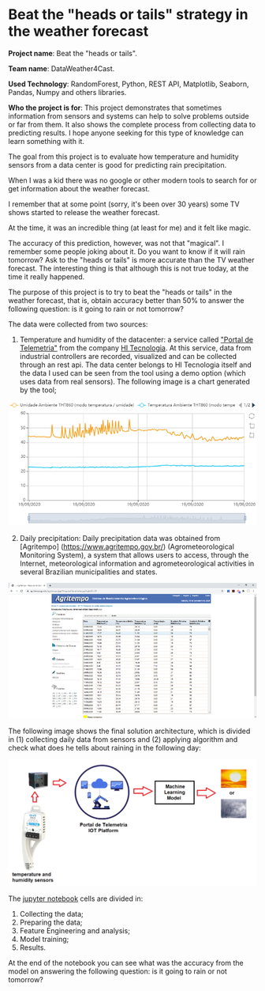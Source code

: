 # Beat the "heads or tails" strategy in the weather forecast

**Project name**: Beat the "heads or tails".

**Team name**: DataWeather4Cast.

**Used Technology**: RandomForest, Python, REST API, Matplotlib, Seaborn, Pandas, Numpy and others libraries.

**Who the project is for**: This project demonstrates that sometimes information from sensors and systems can help to solve problems outside or far from them. It also shows the complete process from collecting data to predicting results. I hope anyone seeking for this type of knowledge can learn something with it.

The goal from this project is to evaluate how temperature and humidity sensors from a data center is good for predicting rain precipitation.

When I was a kid there was no google or other modern tools to search for or get information about the weather forecast.

I remember that at some point (sorry, it's been over 30 years) some TV shows started to release the weather forecast.

At the time, it was an incredible thing (at least for me) and it felt like magic.

The accuracy of this prediction, however, was not that "magical". I remember some people joking about it. Do you want to know if it will rain tomorrow? Ask to the "heads or tails" is more accurate than the TV weather forecast. The interesting thing is that although this is not true today, at the time it really happened.

The purpose of this project is to try to beat the "heads or tails" in the weather forecast, that is, obtain accuracy better than 50% to answer the following question: is it going to rain or not tomorrow?

The data were collected from two sources:

 1. Temperature and humidity of the datacenter: a service called ["Portal de Telemetria"](http://app.telemetria.hitecnologia.com.br) from the company [HI Tecnologia](http://www.hitecnologia.com.br/). At this service, data from industrial controllers are recorded, visualized and can be collected through an rest api. The data center belongs to HI Tecnologia itself and the data I used can be seen from the tool using a demo option (which uses data from real sensors). The following image is a chart generated by the tool;

![Chart from Telemetry Portal](./images/portal.png)

 2. Daily precipitation: Daily precipitation data was obtained from [Agritempo] (https://www.agritempo.gov.br/) (Agrometeorological Monitoring System), a system that allows users to access, through the Internet, meteorological information and agrometeorological activities in several Brazilian municipalities and states.

![Agritempo's site](./images/agritempo.png)

The following image shows the final solution architecture, which is divided in (1) collecting daily data from sensors and (2) applying algorithm and check what does he tells about raining in the following day:

 ![Solution](./images/solution.png)

The [jupyter notebook](./weather-forecast-using-iot-data.ipynb) cells are divided in:

 1. Collecting the data;
 2. Preparing the data;
 3. Feature Engineering and analysis;
 4. Model training;
 5. Results.

At the end of the notebook you can see what was the accuracy from the model on answering the following question: is it going to rain or not tomorrow?
 
